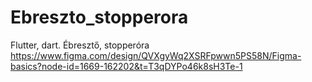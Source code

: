 # Ebreszto_stopperora

Flutter, dart. 
Ébresztő, stopperóra
https://www.figma.com/design/QVXgyWq2XSRFpwwn5PS58N/Figma-basics?node-id=1669-162202&t=T3qDYPo46k8sH3Te-1
